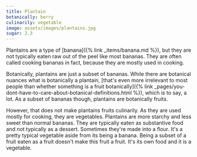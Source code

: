 ```yaml
---
title: Plantain
botanically: berry
culinarily: vegetable
image: assets/images/plantains.jpg
sugar: 2.3
---
```

Plantains are a type of [banana]({% link _items/banana.md %}), but they are not typically eaten raw out of the peel like most bananas. They are often called cooking bananas in fact, because they are mostly used in cooking.

Botanically, plantains are just a subset of bananas. While there are botanical nuances what is botanically a plantain, [that's even more irrelevant to most people than whether something is a fruit botanically]({% link _pages/you-dont-have-to-care-about-botanical-definitions.html %}), which is to say, a lot. As a subset of bananas though, plantains are botanically fruits.

However, that does not make plantains fruits culinarily. As they are used mostly for cooking, they are vegetables. Plantains are more starchy and less sweet than normal bananas. They are typically eaten as substantive food and not typically as a dessert. Sometimes they're made into a flour. It's a pretty typical vegetable aside from its being a banana. Being a subset of a fruit eaten as a fruit doesn't make this fruit a fruit. It's its own food and it is a vegetable.